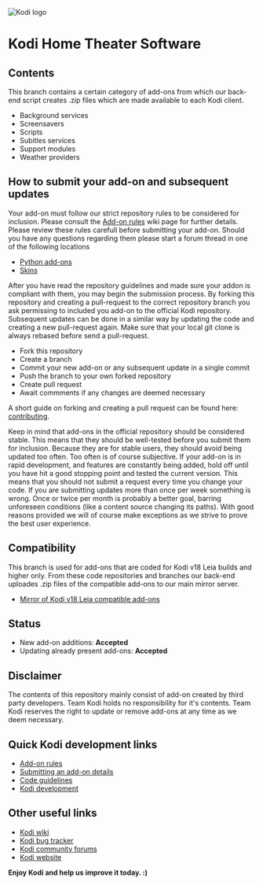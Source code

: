 ![Kodi logo](https://raw.githubusercontent.com/xbmc/xbmc/master/media/banner.png)
# Kodi Home Theater Software


## Contents

This branch contains a certain category of add-ons from which our back-end script creates .zip files which are made available to each Kodi client.
* Background services
* Screensavers
* Scripts
* Subitles services
* Support modules
* Weather providers

## How to submit your add-on and subsequent updates ##

Your add-on must follow our strict repository rules to be considered for inclusion. Please consult the [Add-on rules](http://kodi.wiki/view/Add-on_Rules) wiki page for further details. Please review these rules carefull before submitting your add-on. Should you have any questions regarding them please start a forum thread in one of the following locations
* [Python add-ons](http://forum.kodi.tv/forumdisplay.php?fid=26)
* [Skins](http://forum.kodi.tv/forumdisplay.php?fid=12)

After you have read the repository guidelines and made sure your addon is compliant with them, you may begin the submission process. By forking this repository and creating a pull-request to the correct repository branch you ask permissing to included you add-on to the official Kodi repository. Subsequent updates can be done in a similar way by updating the code and creating a new pull-request again. Make sure that your local git clone is always rebased before send a pull-request.

* Fork this repository
* Create a branch
* Commit your new add-on or any subsequent update in a single commit
* Push the branch to your own forked repository
* Create pull request
* Await commments if any changes are deemed necessary

A short guide on forking and creating a pull request can be found here: [contributing](https://github.com/xbmc/repo-scripts/blob/master/CONTRIBUTING.md).

Keep in mind that add-ons in the official repository should be considered stable. This means that they should be well-tested before you submit them for inclusion. Because they are for stable users, they should avoid being updated too often. Too often is of course subjective. If your add-on is in rapid development, and features are constantly being added, hold off until you have hit a good stopping point and tested the current version.
This means that you should not submit a request every time you change your code. If you are submitting updates more than once per week something is wrong. Once or twice per month is probably a better goal, barring unforeseen conditions (like a content source changing its paths). With good reasons provided we will of course make exceptions as we strive to prove the best user experience.

## Compatibility

This branch is used for add-ons that are coded for Kodi v18 Leia builds and higher only. From these code repositories and branches our back-end uploades .zip files of the compatible add-ons to our main mirror server.
* [Mirror of Kodi v18 Leia compatible add-ons](http://mirrors.kodi.tv/addons/leia/)

## Status

* New add-on additions: **Accepted**
* Updating already present add-ons: **Accepted**

## Disclaimer ##

The contents of this repository mainly consist of add-on created by third party developers. Team Kodi holds no responsibility for it's contents.
Team Kodi reserves the right to update or remove add-ons at any time as we deem necessary.

## Quick Kodi development links

* [Add-on rules](https://github.com/xbmc/xbmc/blob/master/CONTRIBUTING.md)
* [Submitting an add-on details](http://kodi.wiki/view/Submitting_Add-ons)
* [Code guidelines](http://kodi.wiki/view/Official:Code_guidelines_and_formatting_conventions)
* [Kodi development](http://kodi.wiki/view/Development)

## Other useful links

* [Kodi wiki](http://kodi.wiki/)
* [Kodi bug tracker](http://trac.kodi.tv)
* [Kodi community forums](http://forum.kodi.tv/)
* [Kodi website](http://kodi.tv)

**Enjoy Kodi and help us improve it today. :)**
